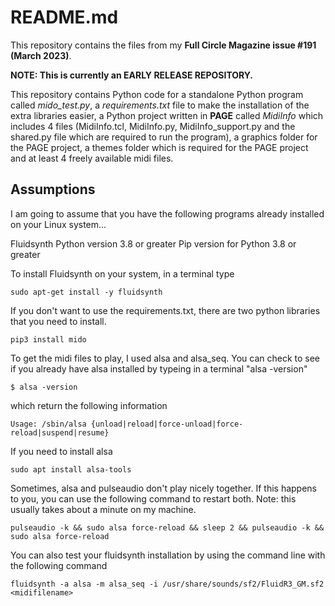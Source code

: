 # README.md

This repository contains the files from my **Full Circle Magazine issue #191 (March 2023)**.

**NOTE: This is currently an EARLY RELEASE REPOSITORY.**

This repository contains Python code for a standalone Python program called *mido_test.py*, a *requirements.txt* file to make the installation of the extra libraries easier, a Python project written in **PAGE** called *MidiInfo* which includes 4 files (MidiInfo.tcl, MidiInfo.py, MidiInfo_support.py and the shared.py file which are required to run the program), a graphics folder for the PAGE project, a themes folder which is required for the PAGE project and at least 4 freely available midi files.

## Assumptions

I am going to assume that you have the following programs already installed on your Linux system...

Fluidsynth
Python version 3.8 or greater
Pip version for Python 3.8 or greater

To install Fluidsynth on your system, in a terminal type


    sudo apt-get install -y fluidsynth

If you don't want to use the requirements.txt, there are two python libraries that you need to install.

    pip3 install mido


To get the midi files to play, I used alsa and alsa_seq.  You can check to see if you already have alsa installed by typeing in a terminal "alsa -version"



    $ alsa -version

which return the following information

    Usage: /sbin/alsa {unload|reload|force-unload|force-reload|suspend|resume}

If you need to install alsa

    sudo apt install alsa-tools


Sometimes, alsa and pulseaudio don't play nicely together.  If this happens to you, you can use the following command to restart both.  Note: this usually takes about a minute on my machine.

    pulseaudio -k && sudo alsa force-reload && sleep 2 && pulseaudio -k && sudo alsa force-reload


You can also test your fluidsynth installation by using the command line with the following command

    fluidsynth -a alsa -m alsa_seq -i /usr/share/sounds/sf2/FluidR3_GM.sf2 <midifilename>

